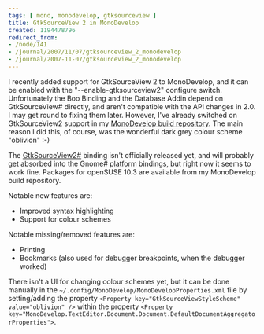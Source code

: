 ```yaml
---
tags: [ mono, monodevelop, gtksourceview ]
title: GtkSourceView 2 in MonoDevelop
created: 1194478796
redirect_from:
- /node/141
- /journal/2007/11/07/gtksourceview_2_monodevelop
- /journal/2007-11-07/gtksourceview_2_monodevelop
---
```

I recently added support for GtkSourceView 2 to MonoDevelop, and it can be
enabled with the "--enable-gtksourceview2" configure switch. Unfortunately the
Boo Binding and the Database Addin depend on GtkSourceView# directly, and aren't
compatible with the API changes in 2.0.<!--break--> I may get round to fixing
them later. However, I've already switched on GtkSourceView2 support in my
[MonoDevelop build repository](/journal/2007/11/07/monodevelop_trunk_builds).
The main reason I did this, of course, was the wonderful dark grey colour scheme
"oblivion" :-)

The
[GtkSourceView2#](http://anonsvn.mono-project.com/viewcvs/trunk/gtksourceview2-sharp)
binding isn't officially released yet, and will probably get absorbed into the
Gnome# platform bindings, but right now it seems to work fine. Packages for
openSUSE 10.3 are available from my MonoDevelop build repository.

Notable new features are:

* Improved syntax highlighting
* Support for colour schemes

Notable missing/removed features are:

* Printing
* Bookmarks (also used for debugger breakpoints, when the debugger worked)

There isn't a UI for changing colour schemes yet, but it can be done manually in
the `~/.config/MonoDevelop/MonoDevelopProperties.xml` file by setting/adding the
property `<Property key="GtkSourceViewStyleScheme" value="oblivion" />` within
the property `<Property
key="MonoDevelop.TextEditor.Document.Document.DefaultDocumentAggregatorProperties">`.